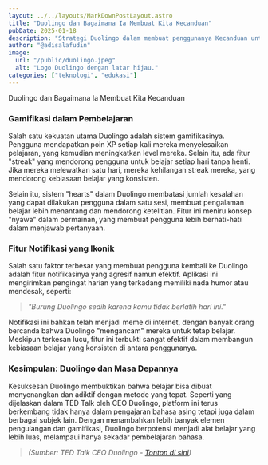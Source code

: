 ```yaml
---
layout: ../../layouts/MarkDownPostLayout.astro
title: "Duolingo dan Bagaimana Ia Membuat Kita Kecanduan"
pubDate: 2025-01-18
description: "Strategi Duolingo dalam membuat penggunanya Kecanduan untuk belajar"
author: "@adisalafudin"
image:
  url: "/public/duolingo.jpeg"
  alt: "Logo Duolingo dengan latar hijau."
categories: ["teknologi", "edukasi"]
---
```


<span class="font-bold text-2xl"></span>Duolingo dan Bagaimana Ia Membuat Kita Kecanduan

### <span class="font-bold text-xl">Gamifikasi dalam Pembelajaran</span>

Salah satu kekuatan utama Duolingo adalah sistem gamifikasinya. Pengguna mendapatkan poin XP setiap kali mereka menyelesaikan pelajaran, yang kemudian meningkatkan level mereka. Selain itu, ada fitur "streak" yang mendorong pengguna untuk belajar setiap hari tanpa henti. Jika mereka melewatkan satu hari, mereka kehilangan streak mereka, yang mendorong kebiasaan belajar yang konsisten.

Selain itu, sistem "hearts" dalam Duolingo membatasi jumlah kesalahan yang dapat dilakukan pengguna dalam satu sesi, membuat pengalaman belajar lebih menantang dan mendorong ketelitian. Fitur ini meniru konsep "nyawa" dalam permainan, yang membuat pengguna lebih berhati-hati dalam menjawab pertanyaan.

### <span class="font-bold text-xl">Fitur Notifikasi yang Ikonik</span>

Salah satu faktor terbesar yang membuat pengguna kembali ke Duolingo adalah fitur notifikasinya yang agresif namun efektif. Aplikasi ini mengirimkan pengingat harian yang terkadang memiliki nada humor atau mendesak, seperti:

> _"Burung Duolingo sedih karena kamu tidak berlatih hari ini."_

Notifikasi ini bahkan telah menjadi meme di internet, dengan banyak orang bercanda bahwa Duolingo "mengancam" mereka untuk tetap belajar. Meskipun terkesan lucu, fitur ini terbukti sangat efektif dalam membangun kebiasaan belajar yang konsisten di antara penggunanya.

### <span class="font-bold text-xl">Kesimpulan: Duolingo dan Masa Depannya</span>

Kesuksesan Duolingo membuktikan bahwa belajar bisa dibuat menyenangkan dan adiktif dengan metode yang tepat. Seperti yang dijelaskan dalam TED Talk oleh CEO Duolingo, platform ini terus berkembang tidak hanya dalam pengajaran bahasa asing tetapi juga dalam berbagai subjek lain. Dengan menambahkan lebih banyak elemen pengulangan dan gamifikasi, Duolingo berpotensi menjadi alat belajar yang lebih luas, melampaui hanya sekadar pembelajaran bahasa.

> _(Sumber: TED Talk CEO Duolingo - [Tonton di sini](https://www.youtube.com/watch?v=P6FORpg0KVo))_
